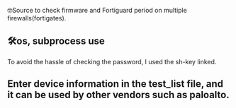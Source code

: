 🤓Source to check firmware and Fortiguard period on multiple firewalls(fortigates).
## 🛠️os, subprocess use
To avoid the hassle of checking the password, I used the sh-key linked.

## Enter device information in the test_list file, and it can be used by other vendors such as paloalto.

